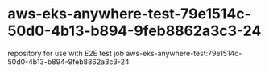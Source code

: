 # aws-eks-anywhere-test-79e1514c-50d0-4b13-b894-9feb8862a3c3-24
repository for use with E2E test job aws-eks-anywhere-test:79e1514c-50d0-4b13-b894-9feb8862a3c3-24
